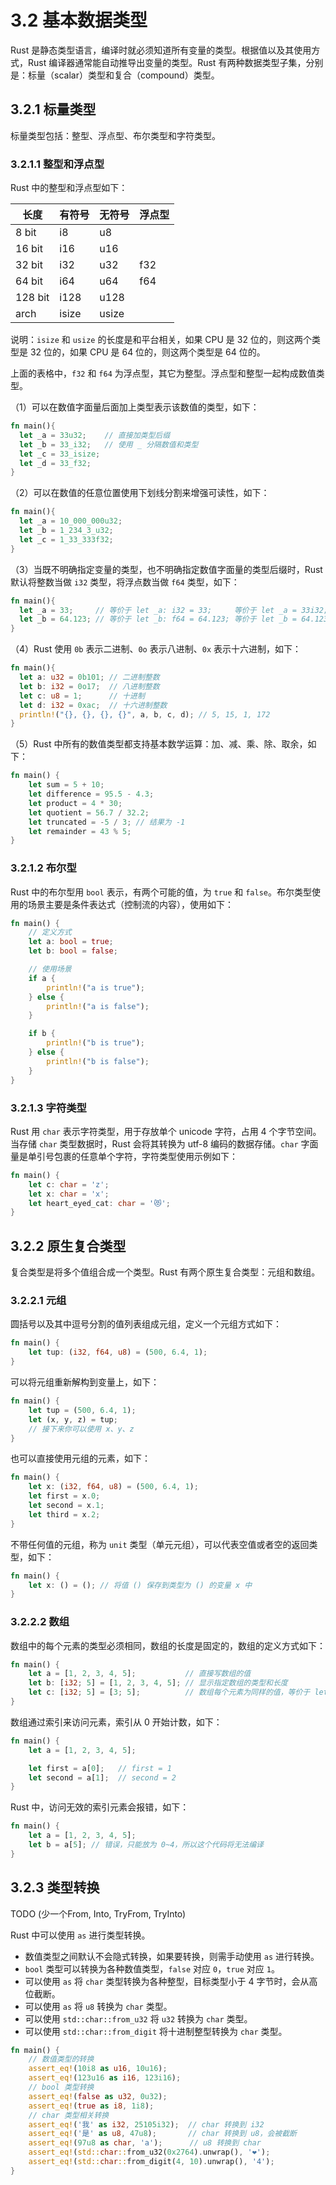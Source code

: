 # 3.2 基本数据类型

Rust 是静态类型语言，编译时就必须知道所有变量的类型。根据值以及其使用方式，Rust 编译器通常能自动推导出变量的类型。Rust 有两种数据类型子集，分别是：标量（scalar）类型和复合（compound）类型。

## 3.2.1 标量类型

标量类型包括：整型、浮点型、布尔类型和字符类型。

### 3.2.1.1 整型和浮点型

Rust 中的整型和浮点型如下：

| 长度    | 有符号 | 无符号 | 浮点型 |
|---------|--------|--------|--------|
| 8 bit   | i8     | u8     |        |
| 16 bit  | i16    | u16    |        |
| 32 bit  | i32    | u32    | f32    |
| 64 bit  | i64    | u64    | f64    |
| 128 bit | i128   | u128   |        |
| arch    | isize  | usize  |        |

说明：`isize` 和 `usize` 的长度是和平台相关，如果 CPU 是 32 位的，则这两个类型是 32 位的，如果 CPU 是 64 位的，则这两个类型是 64 位的。

上面的表格中，`f32` 和 `f64` 为浮点型，其它为整型。浮点型和整型一起构成数值类型。

（1）可以在数值字面量后面加上类型表示该数值的类型，如下：

```rust
fn main(){
  let _a = 33u32;    // 直接加类型后缀
  let _b = 33_i32;   // 使用 _ 分隔数值和类型
  let _c = 33_isize;
  let _d = 33_f32;
}
```

（2）可以在数值的任意位置使用下划线分割来增强可读性，如下：

```rust
fn main(){
  let _a = 10_000_000u32;
  let _b = 1_234_3_u32;
  let _c = 1_33_333f32;
}
```

（3）当既不明确指定变量的类型，也不明确指定数值字面量的类型后缀时，Rust 默认将整数当做 `i32` 类型，将浮点数当做 `f64` 类型，如下：

```rust
fn main(){
  let _a = 33;     // 等价于 let _a: i32 = 33;     等价于 let _a = 33i32;
  let _b = 64.123; // 等价于 let _b: f64 = 64.123; 等价于 let _b = 64.123f64;
}
```

（4）Rust 使用 `0b` 表示二进制、`0o` 表示八进制、`0x` 表示十六进制，如下：

```rust
fn main(){
  let a: u32 = 0b101; // 二进制整数
  let b: i32 = 0o17;  // 八进制整数
  let c: u8 = 1;      // 十进制
  let d: i32 = 0xac;  // 十六进制整数
  println!("{}, {}, {}, {}", a, b, c, d); // 5, 15, 1, 172
}
```

（5）Rust 中所有的数值类型都支持基本数学运算：加、减、乘、除、取余，如下：

```rust
fn main() {
    let sum = 5 + 10;
    let difference = 95.5 - 4.3;
    let product = 4 * 30;
    let quotient = 56.7 / 32.2;
    let truncated = -5 / 3; // 结果为 -1
    let remainder = 43 % 5;
}
```

### 3.2.1.2 布尔型

Rust 中的布尔型用 `bool` 表示，有两个可能的值，为 `true` 和 `false`。布尔类型使用的场景主要是条件表达式（控制流的内容），使用如下：

```rust
fn main() {
    // 定义方式
    let a: bool = true;
    let b: bool = false;

    // 使用场景
    if a {
        println!("a is true");
    } else {
        println!("a is false");
    }

    if b {
        println!("b is true");
    } else {
        println!("b is false");
    }
}
```

### 3.2.1.3 字符类型

Rust 用 `char` 表示字符类型，用于存放单个 unicode 字符，占用 4 个字节空间。当存储 `char` 类型数据时，Rust 会将其转换为 utf-8 编码的数据存储。`char` 字面量是单引号包裹的任意单个字符，字符类型使用示例如下：

```rust
fn main() {
    let c: char = 'z';
    let x: char = 'x';
    let heart_eyed_cat: char = '😻';
}
```

## 3.2.2 原生复合类型

复合类型是将多个值组合成一个类型。Rust 有两个原生复合类型：元组和数组。

### 3.2.2.1 元组

圆括号以及其中逗号分割的值列表组成元组，定义一个元组方式如下：

```rust
fn main() {
    let tup: (i32, f64, u8) = (500, 6.4, 1);
}
```

可以将元组重新解构到变量上，如下：

```rust
fn main() {
    let tup = (500, 6.4, 1);
    let (x, y, z) = tup;
    // 接下来你可以使用 x、y、z
}
```

也可以直接使用元组的元素，如下：

```rust
fn main() {
    let x: (i32, f64, u8) = (500, 6.4, 1);
    let first = x.0;
    let second = x.1;
    let third = x.2;
}
```

不带任何值的元组，称为 `unit` 类型（单元元组），可以代表空值或者空的返回类型，如下：

```rust
fn main() {
    let x: () = (); // 将值 () 保存到类型为 () 的变量 x 中
}
```

### 3.2.2.2 数组

数组中的每个元素的类型必须相同，数组的长度是固定的，数组的定义方式如下：

```rust
fn main() {
    let a = [1, 2, 3, 4, 5];           // 直接写数组的值
    let b: [i32; 5] = [1, 2, 3, 4, 5]; // 显示指定数组的类型和长度
    let c: [i32; 5] = [3; 5];          // 数组每个元素为同样的值，等价于 let a = [3, 3, 3, 3, 3];
}
```

数组通过索引来访问元素，索引从 0 开始计数，如下：

```rust
fn main() {
    let a = [1, 2, 3, 4, 5];

    let first = a[0];   // first = 1
    let second = a[1];  // second = 2
}
```

Rust 中，访问无效的索引元素会报错，如下：

```rust
fn main() {
    let a = [1, 2, 3, 4, 5];
    let b = a[5]; // 错误，只能放为 0~4，所以这个代码将无法编译
}
```

## 3.2.3 类型转换

TODO (少一个From, Into, TryFrom, TryInto)

Rust 中可以使用 `as` 进行类型转换。

- 数值类型之间默认不会隐式转换，如果要转换，则需手动使用 `as` 进行转换。
- `bool` 类型可以转换为各种数值类型，`false` 对应 `0`，`true` 对应 `1`。
- 可以使用 `as` 将 `char` 类型转换为各种整型，目标类型小于 4 字节时，会从高位截断。
- 可以使用 `as` 将 `u8` 转换为 `char` 类型。
- 可以使用 `std::char::from_u32` 将 `u32` 转换为 `char` 类型。
- 可以使用 `std::char::from_digit` 将十进制整型转换为 `char` 类型。

```rust
fn main() {
    // 数值类型的转换
    assert_eq!(10i8 as u16, 10u16);
    assert_eq!(123u16 as i16, 123i16);
    // bool 类型转换
    assert_eq!(false as u32, 0u32);
    assert_eq!(true as i8, 1i8);
    // char 类型相关转换
    assert_eq!('我' as i32, 25105i32);  // char 转换到 i32
    assert_eq!('是' as u8, 47u8);       // char 转换到 u8，会被截断
    assert_eq!(97u8 as char, 'a');      // u8 转换到 char
    assert_eq!(std::char::from_u32(0x2764).unwrap(), '❤');
    assert_eq!(std::char::from_digit(4, 10).unwrap(), '4');
}
```
